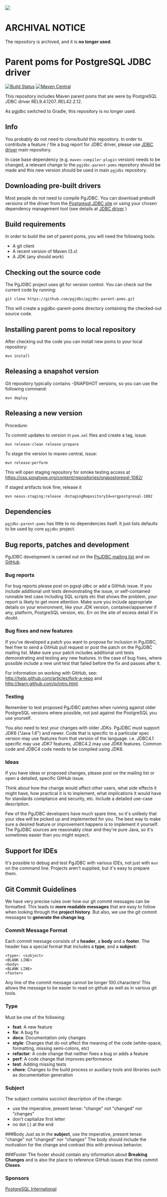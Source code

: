 <img src="http://developer.postgresql.org/~josh/graphics/logos/elephant-64.png" />

# ARCHIVAL NOTICE

The repository is archived, and it is **no longer used**.

# Parent poms for PostgreSQL JDBC driver


[![Build Status](https://travis-ci.org/pgjdbc/pgjdbc-parent-poms.png)](https://travis-ci.org/pgjdbc/pgjdbc-parent-poms)
[![Maven Central](https://maven-badges.herokuapp.com/maven-central/org.postgresql/pgjdbc-versions/badge.svg)](https://maven-badges.herokuapp.com/maven-central/org.postgresql/pgjdbc-versions)

This repository includes Maven parent poms that are were by PostgreSQL JDBC driver REL9.4.1207..REL42.2.12.

As pgjdbc switched to Gradle, this repository is no longer used.

## Info

You probably do not need to clone/build this repository.
In order to contribute a feature / file a bug report for JDBC driver, please use [JDBC driver](http://github.com/pgjdbc/pgjdbc) main repository.

In case base dependency (e.g. `maven-compiler-plugin` version) needs to be changed, a relevant change to the `pgjdbc-parent-poms` repository should
be made and this new version should be used in main `pgjdbc` repository.

## Downloading pre-built drivers

Most people do not need to compile PgJDBC. You can download prebuilt versions of the driver 
from the [Postgresql JDBC site](http://jdbc.postgresql.org/) or using your chosen dependency management tool
(see details at [JDBC driver](http://github.com/pgjdbc/pgjdbc) )

## Build requirements

In order to build the set of parent poms, you will need the following tools:

- A git client
- A recent version of Maven (3.x)
- A JDK (any should work)

## Checking out the source code

The PgJDBC project uses git for version control. You can check out the current code by running:

    git clone https://github.com/pgjdbc/pgjdbc-parent-poms.git

This will create a pgjdbc-parent-poms directory containing the checked-out source code.

## Installing parent poms to local repository

After checking out the code you can install new poms to your local repository:

    mvn install

## Releasing a snapshot version

Git repository typically contains -SNAPSHOT versions, so you can use the following command:

    mvn deploy

## Releasing a new version

Procedure:

To commit updates to version in `pom.xml` files and create a tag, issue:

    mvn release:clean release:prepare

To stage the version to maven central, issue:

    mvn release:perform

This will open staging repository for smoke testing access at https://oss.sonatype.org/content/repositories/orgpostgresql-1082/

If staged artifacts look fine, release it

    mvn nexus-staging:release -DstagingRepositoryId=orgpostgresql-1082

## Dependencies

`pgjdbc-parent-poms` has little to no dependencies itself. It just lists defaults to be used by core `pgjdbc` project.

## Bug reports, patches and development

PgJDBC development is carried out on the [PgJDBC mailing list](https://jdbc.postgresql.org/community/mailinglist.html) and on [GitHub](https://github.com/pgjdbc/pgjdbc).

### Bug reports

For bug reports please post on pgsql-jdbc or add a GitHub issue. If you include
additional unit tests demonstrating the issue, or self-contained runnable test
case including SQL scripts etc that shows the problem, your report is likely to
get more attention. Make sure you include appropriate details on your
environment, like your JDK version, container/appserver if any, platform,
PostgreSQL version, etc. Err on the site of excess detail if in doubt.

### Bug fixes and new features

If you've developed a patch you want to propose for inclusion in PgJDBC, feel
free to send a GitHub pull request or post the patch on the PgJDBC mailing
list.  Make sure your patch includes additional unit tests demonstrating and
testing any new features. In the case of bug fixes, where possible include a
new unit test that failed before the fix and passes after it.

For information on working with GitHub, see: http://help.github.com/articles/fork-a-repo and http://learn.github.com/p/intro.html.

### Testing

Remember to test proposed PgJDBC patches when running against older PostgreSQL
versions where possible, not just against the PostgreSQL you use yourself.

You also need to test your changes with older JDKs. PgJDBC must support JDK6
("Java 1.6") and newer. Code that is specific to a particular spec version
may use features from that version of the language. i.e. JDBC4.1 specific 
may use JDK7 features, JDBC4.2 may use JDK8 features.
Common code and JDBC4 code needs to be compiled using JDK6.

### Ideas

If you have ideas or proposed changes, please post on the mailing list or
open a detailed, specific GitHub issue.

Think about how the change would affect other users, what side effects it
might have, how practical it is to implement, what implications it would
have for standards compliance and security, etc. Include a detailed use-case
description.

Few of the PgJDBC developers have much spare time, so it's unlikely that your
idea will be picked up and implemented for you. The best way to make sure a
desired feature or improvement happens is to implement it yourself. The PgJDBC
sources are reasonably clear and they're pure Java, so it's sometimes easier
than you might expect.

## Support for IDEs

It's possible to debug and test PgJDBC with various IDEs, not just with `mvn` on
the command line. Projects aren't supplied, but it's easy to prepare them.

## <a name="commit"></a> Git Commit Guidelines

We have very precise rules over how our git commit messages can be formatted.  This leads to **more
readable messages** that are easy to follow when looking through the **project history**.  But also,
we use the git commit messages to **generate the change log**.

### Commit Message Format
Each commit message consists of a **header**, a **body** and a **footer**.  The header has a special
format that includes a **type**, and a **subject**:

```
<type>: <subject>
<BLANK LINE>
<body>
<BLANK LINE>
<footer>
```

Any line of the commit message cannot be longer 100 characters! This allows the message to be easier
to read on github as well as in various git tools.

### Type
Must be one of the following:

* **feat**: A new feature
* **fix**: A bug fix
* **docs**: Documentation only changes
* **style**: Changes that do not affect the meaning of the code (white-space, formatting, missing
  semi-colons, etc)
* **refactor**: A code change that neither fixes a bug or adds a feature
* **perf**: A code change that improves performance
* **test**: Adding missing tests
* **chore**: Changes to the build process or auxiliary tools and libraries such as documentation
  generation

### Subject
The subject contains succinct description of the change:

* use the imperative, present tense: "change" not "changed" nor "changes"
* don't capitalize first letter
* no dot (.) at the end

###Body
Just as in the **subject**, use the imperative, present tense: "change" not "changed" nor "changes"
The body should include the motivation for the change and contrast this with previous behavior.

###Footer
The footer should contain any information about **Breaking Changes** and is also the place to
reference GitHub issues that this commit **Closes**.


### Sponsors

[PostgreSQL International](http://www.postgresintl.com)
